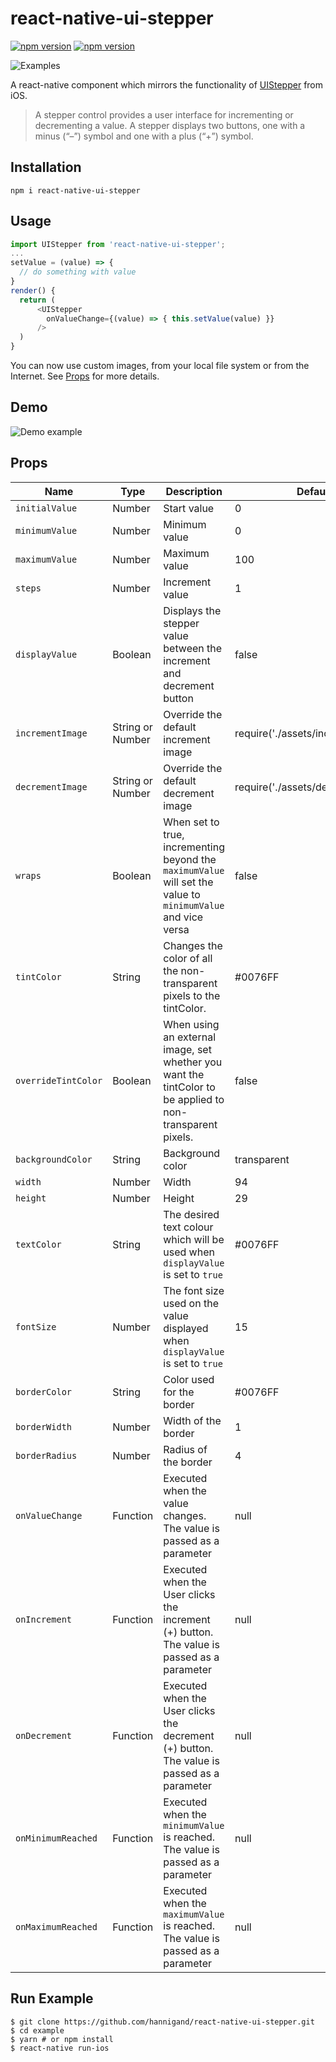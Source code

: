 # react-native-ui-stepper

[![npm version](https://img.shields.io/npm/v/react-native-ui-stepper.svg)](https://www.npmjs.com/package/react-native-ui-stepper)
[![npm version](https://img.shields.io/npm/dt/react-native-ui-stepper.svg)](https://img.shields.io/npm/dt/react-native-ui-stepper.svg)

![Examples](https://i.imgur.com/D7OdHoh.png "Examples")

A react-native component which mirrors the functionality of [UIStepper](https://developer.apple.com/reference/uikit/uistepper) from iOS.

> A stepper control provides a user interface for incrementing or decrementing a value. A stepper displays two buttons, one with a minus (“–”) symbol and one with a plus (“+”) symbol.

## Installation
`npm i react-native-ui-stepper`

## Usage
```javascript
import UIStepper from 'react-native-ui-stepper';
...
setValue = (value) => {
  // do something with value
}
render() {
  return (
      <UIStepper
        onValueChange={(value) => { this.setValue(value) }}
      />
  )
}
```

You can now use custom images, from your local file system or from the Internet. See [Props](#props) for more details.

## Demo

![Demo example](http://g.recordit.co/ipvGlYfRpa.gif "Demo example")



## Props

| Name                | Type     | Description                                                                                                  | Default     |
|---------------------|----------|--------------------------------------------------------------------------------------------------------------|-------------|
| `initialValue`      | Number   | Start value                                                                                                  | 0           |
| `minimumValue`      | Number   | Minimum value                                                                                                | 0           |
| `maximumValue`      | Number   | Maximum value                                                                                                | 100         |
| `steps`             | Number   | Increment value                                                                                              | 1           |
| `displayValue`      | Boolean  | Displays the stepper value between the increment and decrement button                                        | false       |
| `incrementImage`      | String or Number  | Override the default increment image                                       | require('./assets/increment.png')       |
| `decrementImage`      | String or Number  | Override the default decrement image                                     | require('./assets/decrement.png')       |
| `wraps`             | Boolean  | When set to true, incrementing beyond the `maximumValue` will set the value to `minimumValue` and vice versa | false       |
| `tintColor`         | String   | Changes the color of all the non-transparent pixels to the tintColor.                                        | #0076FF     |
| `overrideTintColor` | Boolean  | When using an external image, set whether you want the tintColor to be applied to non-transparent pixels.    | false       |
| `backgroundColor`   | String   | Background color                                                                                             | transparent |
| `width`             | Number   | Width                                                                                                        | 94          |
| `height`            | Number   | Height                                                                                                       | 29          |
| `textColor`         | String   | The desired text colour which will be used when `displayValue` is set to `true`                              | #0076FF     |
| `fontSize`          | Number   | The font size used on the value displayed when `displayValue` is set to `true`                               | 15          |
| `borderColor`       | String   | Color used for the border                                                                                    | #0076FF     |
| `borderWidth`       | Number   | Width of the border                                                                                          | 1           |
| `borderRadius`      | Number   | Radius of the border                                                                                         | 4           |
| `onValueChange`     | Function | Executed when the value changes. The value is passed as a parameter                                          | null        |
| `onIncrement`       | Function | Executed when the User clicks the increment (+) button. The value is passed as a parameter                   | null        |
| `onDecrement`       | Function | Executed when the User clicks the decrement (+) button. The value is passed as a parameter                   | null        |
| `onMinimumReached`  | Function | Executed when the `minimumValue` is reached. The value is passed as a parameter                              | null        |
| `onMaximumReached`  | Function | Executed when the `maximumValue` is reached. The value is passed as a parameter                              | null        |

## Run Example

```
$ git clone https://github.com/hannigand/react-native-ui-stepper.git
$ cd example
$ yarn # or npm install
$ react-native run-ios
```